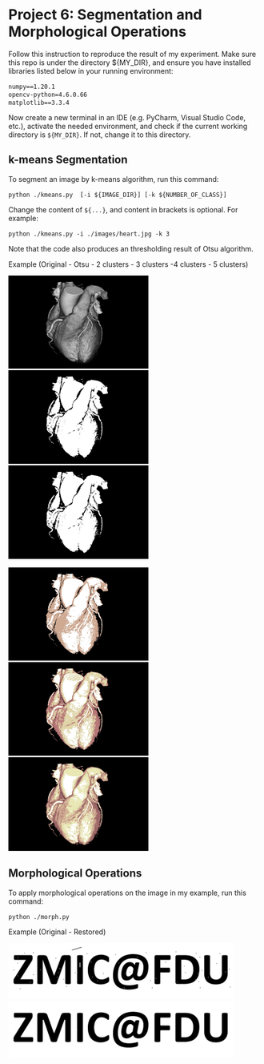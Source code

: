# Project 6: Segmentation and Morphological Operations
Follow this instruction to reproduce the result of my experiment. Make sure this repo is under the directory ${MY_DIR}, and ensure you have installed libraries listed below in your running environment:
```
numpy==1.20.1
opencv-python=4.6.0.66
matplotlib==3.3.4
```

Now create a new terminal in an IDE (e.g. PyCharm, Visual Studio Code, etc.), activate the needed environment, and check if the current working directory is ```${MY_DIR}```. If not, change it to this directory.

## k-means Segmentation
To segment an image by k-means algorithm, run this command:

```
python ./kmeans.py  [-i ${IMAGE_DIR}] [-k ${NUMBER_OF_CLASS}]
```

Change the content of ```${...}```, and content in brackets is optional. For example:

```
python ./kmeans.py -i ./images/heart.jpg -k 3
```

Note that the code also produces an thresholding result of Otsu algorithm.

Example (Original - Otsu - 2 clusters - 3 clusters -4 clusters - 5 clusters)

<p>
  <img src='images/heart.jpg' width='280'/>&nbsp;&nbsp;&nbsp;&nbsp;<img src='images/heart_otsu.jpg' width='280'/>&nbsp;&nbsp;&nbsp;&nbsp;<img src='images/heart_seg_2.jpg' width='280'/>
</p>
<p>
  <img src='images/heart_seg_3.jpg' width='280'/>&nbsp;&nbsp;&nbsp;&nbsp;<img src='images/heart_seg_4.jpg' width='280'/>&nbsp;&nbsp;&nbsp;&nbsp;<img src='images/heart_seg_5.jpg' width='280'/>
</p>

## Morphological Operations
To apply morphological operations on the image in my example, run this command:

```
python ./morph.py 
```

Example (Original - Restored)
<p>
  <img src='images/zmic_fdu_noise.jpg' width='450'/>&nbsp;&nbsp;&nbsp;&nbsp;<img src='images/zmic_fdu_noise_repair.jpg'width='450'/>
</p>
